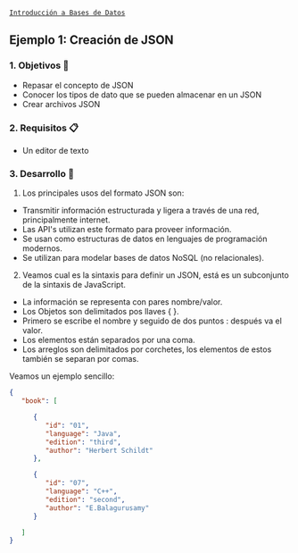 [`Introducción a Bases de Datos`](../../Readme.md) 

## Ejemplo 1: Creación de JSON

### 1. Objetivos :dart:
- Repasar el concepto de JSON
- Conocer los tipos de dato que se pueden almacenar en un JSON
- Crear archivos JSON


### 2. Requisitos :clipboard:
- Un editor de texto

### 3. Desarrollo :rocket:

1.  Los principales usos del formato JSON son:

- Transmitir información estructurada y ligera a través de una red, principalmente internet.
- Las API's utilizan este formato para proveer información.
- Se usan como estructuras de datos en lenguajes de programación modernos.
- Se utilizan para modelar bases de datos NoSQL (no relacionales).

2. Veamos cual es la sintaxis para definir un JSON, está es un subconjunto de la sintaxis de JavaScript.
- La información se representa con pares nombre/valor.
- Los Objetos son delimitados pos llaves { }.
- Primero se escribe el nombre y seguido de dos puntos : después va el valor.
- Los elementos están separados por una coma.
- Los arreglos son delimitados por corchetes, los elementos de estos también se separan por comas.

Veamos un ejemplo sencillo:

```json
{
   "book": [

      {
         "id": "01",
         "language": "Java",
         "edition": "third",
         "author": "Herbert Schildt"
      },

      {
         "id": "07",
         "language": "C++",
         "edition": "second",
         "author": "E.Balagurusamy"
      }

   ]
}
```

<br/>
  
